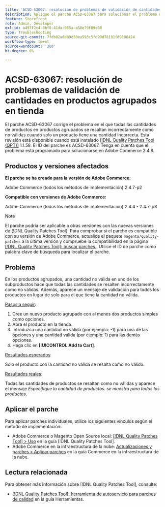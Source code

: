 ```yaml
---
title: 'ACSD-63067: resolución de problemas de validación de cantidades en productos agrupados en tienda'
description: Aplique el parche ACSD-63067 para solucionar el problema de Adobe Commerce, en el que todas las cantidades de productos de los productos agrupados se resaltan incorrectamente como no válidas cuando solo un producto tiene una cantidad incorrecta.
feature: Storefront
role: Admin, Developer
exl-id: a497f2c4-8bf0-41da-955a-a58e79f09c08
type: Troubleshooting
source-git-commit: 7fdb02a6d89d50ea593c5fd99d78101f89198424
workflow-type: tm+mt
source-wordcount: '380'
ht-degree: 0%

---
```


# ACSD-63067: resolución de problemas de validación de cantidades en productos agrupados en tienda

El parche ACSD-63067 corrige el problema en el que todas las cantidades de productos en productos agrupados se resaltan incorrectamente como no válidas cuando solo un producto tiene una cantidad incorrecta. Esta revisión está disponible cuando está instalado [[!DNL Quality Patches Tool (QPT)]](/help/tools/quality-patches-tool/quality-patches-tool-to-self-serve-quality-patches.md) 1.1.58. El ID del parche es ACSD-63067. Tenga en cuenta que el problema está programado para solucionarse en Adobe Commerce 2.4.8.

## Productos y versiones afectados

**El parche se ha creado para la versión de Adobe Commerce:**

Adobe Commerce (todos los métodos de implementación) 2.4.7-p2

**Compatible con versiones de Adobe Commerce:**

Adobe Commerce (todos los métodos de implementación) 2.4.4 - 2.4.7-p3

>[!NOTE]
>
>El parche podría ser aplicable a otras versiones con las nuevas versiones de [!DNL Quality Patches Tool]. Para comprobar si el parche es compatible con su versión de Adobe Commerce, actualice el paquete `magento/quality-patches` a la última versión y compruebe la compatibilidad en la página [[!DNL Quality Patches Tool]: buscar parches &#x200B;](https://experienceleague.adobe.com/tools/commerce-quality-patches/index.html?lang=es). Utilice el ID de parche como palabra clave de búsqueda para localizar el parche.

## Problema

En los productos agrupados, una cantidad no válida en uno de los subproductos hace que todas las cantidades se resalten incorrectamente como no válidas. Además, aparece un mensaje de validación para todos los productos en lugar de solo para el que tiene la cantidad no válida.

<u>Pasos a seguir</u>:

1. Cree un nuevo producto agrupado con al menos dos productos simples como opciones.
1. Abra el producto en la tienda.
1. Introduzca una cantidad no válida (por ejemplo: -1) para una de las opciones y una cantidad válida (por ejemplo: 1) para las demás opciones.
1. Haga clic en **[!UICONTROL Add to Cart]**.

<u>Resultados esperados</u>:

Solo el producto con la cantidad no válida se resalta como no válido.

<u>Resultados reales</u>:

Todas las cantidades de productos se resaltan como no válidas y aparece el mensaje *Especifique la cantidad de productos. se muestra para todos los productos*.


## Aplicar el parche

Para aplicar parches individuales, utilice los siguientes vínculos según el método de implementación:

* Adobe Commerce o Magento Open Source local: [[!DNL Quality Patches Tool] > Uso](/help/tools/quality-patches-tool/usage.md) en la guía [!DNL Quality Patches Tool].
* Adobe Commerce en la infraestructura de la nube: [Actualizaciones y parches > Aplicar parches](https://experienceleague.adobe.com/docs/commerce-cloud-service/user-guide/develop/upgrade/apply-patches.html?lang=es) en la guía Commerce en la infraestructura de la nube.


## Lectura relacionada

Para obtener más información sobre [!DNL Quality Patches Tool], consulte:

* [[!DNL Quality Patches Tool]: herramienta de autoservicio para parches de calidad](/help/tools/quality-patches-tool/quality-patches-tool-to-self-serve-quality-patches.md) en la guía Herramientas.
